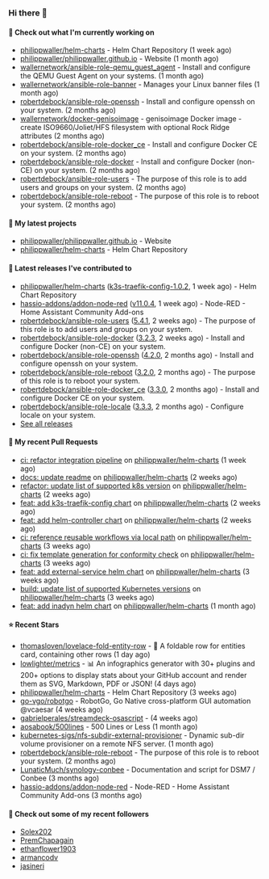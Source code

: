 ### Hi there 👋

#### 👷 Check out what I'm currently working on

- [philippwaller/helm-charts](https://github.com/philippwaller/helm-charts) - Helm Chart Repository (1 week ago)
- [philippwaller/philippwaller.github.io](https://github.com/philippwaller/philippwaller.github.io) - Website (1 month ago)
- [wallernetwork/ansible-role-qemu_guest_agent](https://github.com/wallernetwork/ansible-role-qemu_guest_agent) - Install and configure the QEMU Guest Agent on your systems. (1 month ago)
- [wallernetwork/ansible-role-banner](https://github.com/wallernetwork/ansible-role-banner) - Manages your Linux banner files (1 month ago)
- [robertdebock/ansible-role-openssh](https://github.com/robertdebock/ansible-role-openssh) - Install and configure openssh on your system. (2 months ago)
- [wallernetwork/docker-genisoimage](https://github.com/wallernetwork/docker-genisoimage) - genisoimage Docker image - create ISO9660/Joliet/HFS filesystem with optional Rock Ridge attributes (2 months ago)
- [robertdebock/ansible-role-docker_ce](https://github.com/robertdebock/ansible-role-docker_ce) - Install and configure Docker CE on your system. (2 months ago)
- [robertdebock/ansible-role-docker](https://github.com/robertdebock/ansible-role-docker) - Install and configure Docker (non-CE) on your system. (2 months ago)
- [robertdebock/ansible-role-users](https://github.com/robertdebock/ansible-role-users) - The purpose of this role is to add users and groups on your system. (2 months ago)
- [robertdebock/ansible-role-reboot](https://github.com/robertdebock/ansible-role-reboot) - The purpose of this role is to reboot your system. (2 months ago)

#### 🌱 My latest projects

- [philippwaller/philippwaller.github.io](https://github.com/philippwaller/philippwaller.github.io) - Website
- [philippwaller/helm-charts](https://github.com/philippwaller/helm-charts) - Helm Chart Repository

#### 🔭 Latest releases I've contributed to

- [philippwaller/helm-charts](https://github.com/philippwaller/helm-charts) ([k3s-traefik-config-1.0.2](https://github.com/philippwaller/helm-charts/releases/tag/k3s-traefik-config-1.0.2), 1 week ago) - Helm Chart Repository
- [hassio-addons/addon-node-red](https://github.com/hassio-addons/addon-node-red) ([v11.0.4](https://github.com/hassio-addons/addon-node-red/releases/tag/v11.0.4), 1 week ago) - Node-RED - Home Assistant Community Add-ons
- [robertdebock/ansible-role-users](https://github.com/robertdebock/ansible-role-users) ([5.4.1](https://github.com/robertdebock/ansible-role-users/releases/tag/5.4.1), 2 weeks ago) - The purpose of this role is to add users and groups on your system.
- [robertdebock/ansible-role-docker](https://github.com/robertdebock/ansible-role-docker) ([3.2.3](https://github.com/robertdebock/ansible-role-docker/releases/tag/3.2.3), 2 weeks ago) - Install and configure Docker (non-CE) on your system.
- [robertdebock/ansible-role-openssh](https://github.com/robertdebock/ansible-role-openssh) ([4.2.0](https://github.com/robertdebock/ansible-role-openssh/releases/tag/4.2.0), 2 months ago) - Install and configure openssh on your system.
- [robertdebock/ansible-role-reboot](https://github.com/robertdebock/ansible-role-reboot) ([3.2.0](https://github.com/robertdebock/ansible-role-reboot/releases/tag/3.2.0), 2 months ago) - The purpose of this role is to reboot your system.
- [robertdebock/ansible-role-docker_ce](https://github.com/robertdebock/ansible-role-docker_ce) ([3.3.0](https://github.com/robertdebock/ansible-role-docker_ce/releases/tag/3.3.0), 2 months ago) - Install and configure Docker CE on your system.
- [robertdebock/ansible-role-locale](https://github.com/robertdebock/ansible-role-locale) ([3.3.3](https://github.com/robertdebock/ansible-role-locale/releases/tag/3.3.3), 2 months ago) - Configure locale on your system.
- [See all releases](https://github.com/philippwaller/philippwaller/blob/main/releases.md)

#### 🔨 My recent Pull Requests

- [ci: refactor integration pipeline](https://github.com/philippwaller/helm-charts/pull/13) on [philippwaller/helm-charts](https://github.com/philippwaller/helm-charts) (1 week ago)
- [docs: update readme](https://github.com/philippwaller/helm-charts/pull/12) on [philippwaller/helm-charts](https://github.com/philippwaller/helm-charts) (2 weeks ago)
- [refactor: update list of supported k8s version](https://github.com/philippwaller/helm-charts/pull/11) on [philippwaller/helm-charts](https://github.com/philippwaller/helm-charts) (2 weeks ago)
- [feat: add k3s-traefik-config chart](https://github.com/philippwaller/helm-charts/pull/10) on [philippwaller/helm-charts](https://github.com/philippwaller/helm-charts) (2 weeks ago)
- [feat: add helm-controller chart](https://github.com/philippwaller/helm-charts/pull/9) on [philippwaller/helm-charts](https://github.com/philippwaller/helm-charts) (2 weeks ago)
- [ci: reference reusable workflows via local path](https://github.com/philippwaller/helm-charts/pull/8) on [philippwaller/helm-charts](https://github.com/philippwaller/helm-charts) (3 weeks ago)
- [ci: fix template generation for conformity check](https://github.com/philippwaller/helm-charts/pull/7) on [philippwaller/helm-charts](https://github.com/philippwaller/helm-charts) (3 weeks ago)
- [feat: add external-service helm chart](https://github.com/philippwaller/helm-charts/pull/6) on [philippwaller/helm-charts](https://github.com/philippwaller/helm-charts) (3 weeks ago)
- [build: update list of supported Kubernetes versions](https://github.com/philippwaller/helm-charts/pull/5) on [philippwaller/helm-charts](https://github.com/philippwaller/helm-charts) (3 weeks ago)
- [feat: add inadyn helm chart](https://github.com/philippwaller/helm-charts/pull/4) on [philippwaller/helm-charts](https://github.com/philippwaller/helm-charts) (1 month ago)

#### ⭐ Recent Stars

- [thomasloven/lovelace-fold-entity-row](https://github.com/thomasloven/lovelace-fold-entity-row) - 🔹 A foldable row for entities card, containing other rows (1 day ago)
- [lowlighter/metrics](https://github.com/lowlighter/metrics) - 📊 An infographics generator with 30&#43; plugins and 200&#43; options to display stats about your GitHub account and render them as SVG, Markdown, PDF or JSON! (4 days ago)
- [philippwaller/helm-charts](https://github.com/philippwaller/helm-charts) - Helm Chart Repository (3 weeks ago)
- [go-vgo/robotgo](https://github.com/go-vgo/robotgo) - RobotGo, Go Native cross-platform GUI automation  @vcaesar (4 weeks ago)
- [gabrielperales/streamdeck-osascript](https://github.com/gabrielperales/streamdeck-osascript) -  (4 weeks ago)
- [aosabook/500lines](https://github.com/aosabook/500lines) - 500 Lines or Less (1 month ago)
- [kubernetes-sigs/nfs-subdir-external-provisioner](https://github.com/kubernetes-sigs/nfs-subdir-external-provisioner) - Dynamic sub-dir volume provisioner on a remote NFS server. (1 month ago)
- [robertdebock/ansible-role-reboot](https://github.com/robertdebock/ansible-role-reboot) - The purpose of this role is to reboot your system. (2 months ago)
- [LunaticMuch/synology-conbee](https://github.com/LunaticMuch/synology-conbee) - Documentation and script for DSM7 / Conbee  (3 months ago)
- [hassio-addons/addon-node-red](https://github.com/hassio-addons/addon-node-red) - Node-RED - Home Assistant Community Add-ons (3 months ago)

#### 👯 Check out some of my recent followers

- [Solex202](https://github.com/Solex202)
- [PremChapagain](https://github.com/PremChapagain)
- [ethanflower1903](https://github.com/ethanflower1903)
- [armancodv](https://github.com/armancodv)
- [jasineri](https://github.com/jasineri)
